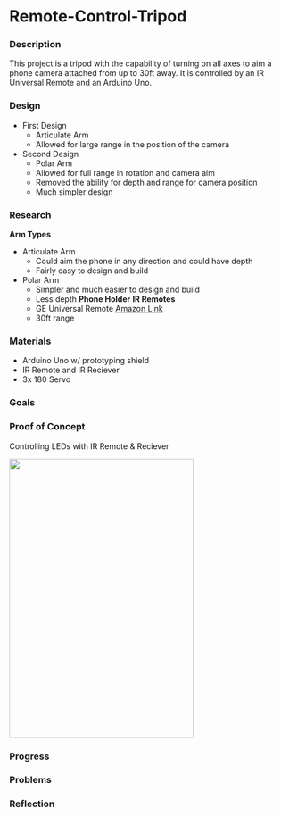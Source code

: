 # Remote-Control-Tripod


### Description
  This project is a tripod with the capability of turning on all axes to aim a phone camera attached from up to 30ft away. It is controlled by an IR Universal Remote and an Arduino Uno.
### Design
- First Design  
  - Articulate Arm
  - Allowed for large range in the position of the camera
- Second Design
  - Polar Arm
  - Allowed for full range in rotation and camera aim
  - Removed the ability for depth and range for camera position
  - Much simpler design
### Research
**Arm Types**
- Articulate Arm
  - Could aim the phone in any direction and could have depth
  - Fairly easy to design and build
- Polar Arm
  - Simpler and much easier to design and build
  - Less depth
**Phone Holder**
**IR Remotes**
  - GE Universal Remote [Amazon Link](https://www.amazon.com/GE-Lighting-Device-Universal-Remote/dp/B076QDZZF9?ref_=ast_sto_dp)
  - 30ft range

### Materials
- Arduino Uno w/ prototyping shield
- IR Remote and IR Reciever
- 3x 180 Servo

### Goals

### Proof of Concept
Controlling LEDs with IR Remote & Reciever

<img src="https://github.com/jkrosby51/Remote-Control-Tripod/blob/main/Images/ProofOfConcept.gif" width="330" height="500" />

### Progress

### Problems

### Reflection
